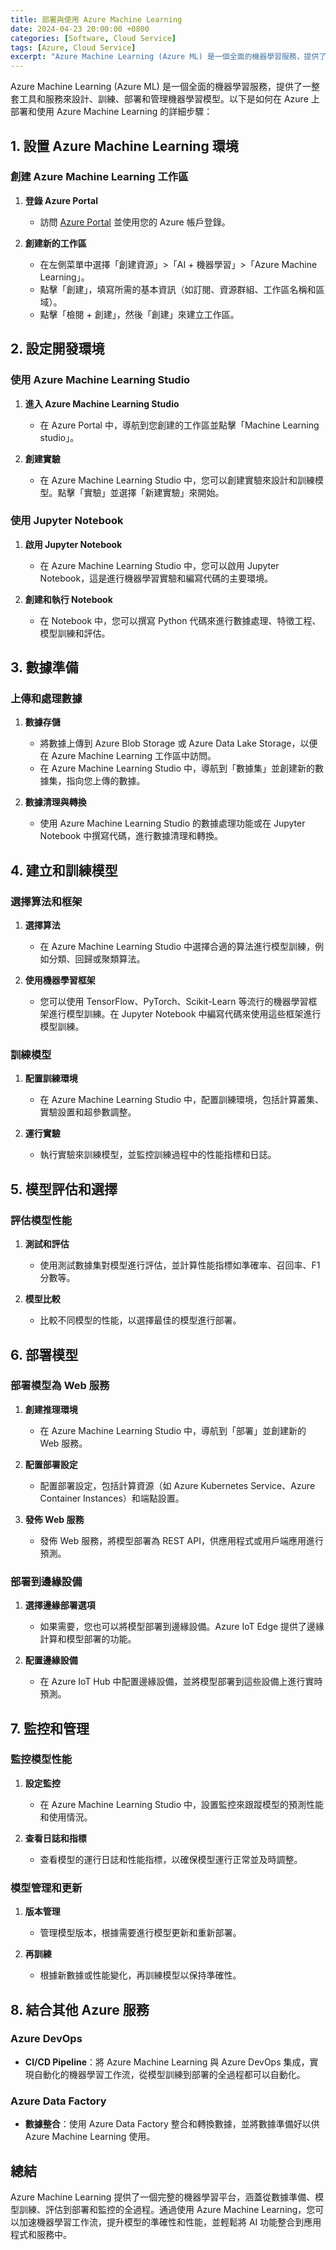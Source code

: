 ```yaml
---
title: 部署與使用 Azure Machine Learning
date: 2024-04-23 20:00:00 +0800
categories: [Software, Cloud Service]
tags: [Azure, Cloud Service] 
excerpt: "Azure Machine Learning (Azure ML) 是一個全面的機器學習服務，提供了一整套工具和服務來設計、訓練、部署和管理機器學習模型。"
---
```


Azure Machine Learning (Azure ML) 是一個全面的機器學習服務，提供了一整套工具和服務來設計、訓練、部署和管理機器學習模型。以下是如何在 Azure 上部署和使用 Azure Machine Learning 的詳細步驟：

## **1. 設置 Azure Machine Learning 環境**

### **創建 Azure Machine Learning 工作區**

1. **登錄 Azure Portal**
   - 訪問 [Azure Portal](https://portal.azure.com) 並使用您的 Azure 帳戶登錄。

2. **創建新的工作區**
   - 在左側菜單中選擇「創建資源」>「AI + 機器學習」>「Azure Machine Learning」。
   - 點擊「創建」，填寫所需的基本資訊（如訂閱、資源群組、工作區名稱和區域）。
   - 點擊「檢閱 + 創建」，然後「創建」來建立工作區。

## **2. 設定開發環境**

### **使用 Azure Machine Learning Studio**

1. **進入 Azure Machine Learning Studio**
   - 在 Azure Portal 中，導航到您創建的工作區並點擊「Machine Learning studio」。

2. **創建實驗**
   - 在 Azure Machine Learning Studio 中，您可以創建實驗來設計和訓練模型。點擊「實驗」並選擇「新建實驗」來開始。

### **使用 Jupyter Notebook**

1. **啟用 Jupyter Notebook**
   - 在 Azure Machine Learning Studio 中，您可以啟用 Jupyter Notebook，這是進行機器學習實驗和編寫代碼的主要環境。

2. **創建和執行 Notebook**
   - 在 Notebook 中，您可以撰寫 Python 代碼來進行數據處理、特徵工程、模型訓練和評估。

## **3. 數據準備**

### **上傳和處理數據**

1. **數據存儲**
   - 將數據上傳到 Azure Blob Storage 或 Azure Data Lake Storage，以便在 Azure Machine Learning 工作區中訪問。
   - 在 Azure Machine Learning Studio 中，導航到「數據集」並創建新的數據集，指向您上傳的數據。

2. **數據清理與轉換**
   - 使用 Azure Machine Learning Studio 的數據處理功能或在 Jupyter Notebook 中撰寫代碼，進行數據清理和轉換。

## **4. 建立和訓練模型**

### **選擇算法和框架**

1. **選擇算法**
   - 在 Azure Machine Learning Studio 中選擇合適的算法進行模型訓練，例如分類、回歸或聚類算法。

2. **使用機器學習框架**
   - 您可以使用 TensorFlow、PyTorch、Scikit-Learn 等流行的機器學習框架進行模型訓練。在 Jupyter Notebook 中編寫代碼來使用這些框架進行模型訓練。

### **訓練模型**

1. **配置訓練環境**
   - 在 Azure Machine Learning Studio 中，配置訓練環境，包括計算叢集、實驗設置和超參數調整。

2. **運行實驗**
   - 執行實驗來訓練模型，並監控訓練過程中的性能指標和日誌。

## **5. 模型評估和選擇**

### **評估模型性能**

1. **測試和評估**
   - 使用測試數據集對模型進行評估，並計算性能指標如準確率、召回率、F1 分數等。

2. **模型比較**
   - 比較不同模型的性能，以選擇最佳的模型進行部署。

## **6. 部署模型**

### **部署模型為 Web 服務**

1. **創建推理環境**
   - 在 Azure Machine Learning Studio 中，導航到「部署」並創建新的 Web 服務。

2. **配置部署設定**
   - 配置部署設定，包括計算資源（如 Azure Kubernetes Service、Azure Container Instances）和端點設置。

3. **發佈 Web 服務**
   - 發佈 Web 服務，將模型部署為 REST API，供應用程式或用戶端應用進行預測。

### **部署到邊緣設備**

1. **選擇邊緣部署選項**
   - 如果需要，您也可以將模型部署到邊緣設備。Azure IoT Edge 提供了邊緣計算和模型部署的功能。

2. **配置邊緣設備**
   - 在 Azure IoT Hub 中配置邊緣設備，並將模型部署到這些設備上進行實時預測。

## **7. 監控和管理**

### **監控模型性能**

1. **設定監控**
   - 在 Azure Machine Learning Studio 中，設置監控來跟蹤模型的預測性能和使用情況。

2. **查看日誌和指標**
   - 查看模型的運行日誌和性能指標，以確保模型運行正常並及時調整。

### **模型管理和更新**

1. **版本管理**
   - 管理模型版本，根據需要進行模型更新和重新部署。

2. **再訓練**
   - 根據新數據或性能變化，再訓練模型以保持準確性。

## **8. 結合其他 Azure 服務**

### **Azure DevOps**

- **CI/CD Pipeline**：將 Azure Machine Learning 與 Azure DevOps 集成，實現自動化的機器學習工作流，從模型訓練到部署的全過程都可以自動化。

### **Azure Data Factory**

- **數據整合**：使用 Azure Data Factory 整合和轉換數據，並將數據準備好以供 Azure Machine Learning 使用。

## **總結**

Azure Machine Learning 提供了一個完整的機器學習平台，涵蓋從數據準備、模型訓練、評估到部署和監控的全過程。通過使用 Azure Machine Learning，您可以加速機器學習工作流，提升模型的準確性和性能，並輕鬆將 AI 功能整合到應用程式和服務中。
